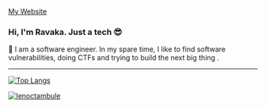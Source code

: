 [My Website](https://lenoctambule.dev)

### Hi, I'm Ravaka. Just a tech :sunglasses:

👋 I am a software engineer. In my spare time, I like to find software vulnerabilities, doing CTFs and trying to build the next big thing .

---

[![Top Langs](https://github-readme-stats.vercel.app/api/top-langs/?username=lenoctambule&layout=compact&theme=onedark)](https://github.com/lenoctambule)

[![lenoctambule](https://www.hackthebox.eu/badge/image/430731)](https://app.hackthebox.com/profile/430731)

